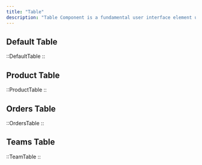 ```yaml
---
title: "Table"
description: "Table Component is a fundamental user interface element used to present data in a structured and organized format. Tables consist of rows and columns, with each row representing a data entry and each column representing a specific attribute or field. Tables are commonly used to display tabular data, such as lists, grids, or datasets, making information easier to comprehend and compare."
---
```


## Default Table

::DefaultTable
::

## Product Table

::ProductTable
::

## Orders Table

::OrdersTable
::

## Teams Table

::TeamTable
::
